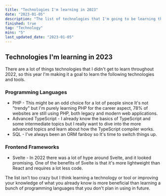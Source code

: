 ```yaml
---
title: "Technologies I'm learning in 2023"
date: "2023-01-05"
description: "The list of technologies that I'm going to be learning throughout this year."
finished: true
tag: "Technology"
mins: "5"
last_updated_date: "2023-01-05"
---
```


## Technologies I'm learning in 2023

There are a lot of things technologies that I didn't get to learn throughout 2022, so this year I'm making it a goal to learn the following technologies and tools.

### Programming Languages

- PHP - This might be an odd choice for a lot of people since It's not "trendy" but I'm purely learning PHP for the career aspect, 78% of websites are still using PHP, both legacy and modern web applications.
- Advanced TypeScript - I already know the basics of TypeScript and some intermediate topics but I really want to dive into the more advanced topics and learn about how the TypeScript compiler works.
- SQL - I've always been an ORM fanboy so It's time to switch things up.

### Frontend Frameworks

- Svelte - In 2022 there was a lot of hype around Svelte, and it looked promising. One of the benefits of Svelte is that it's more lightweight than React and requires a lot less code.

The list isn't too crazy but I think learning a technology or tool or improving your knowledge of what you already know is more beneficial than learning a bunch of programming languages that you don't plan in using in future.
